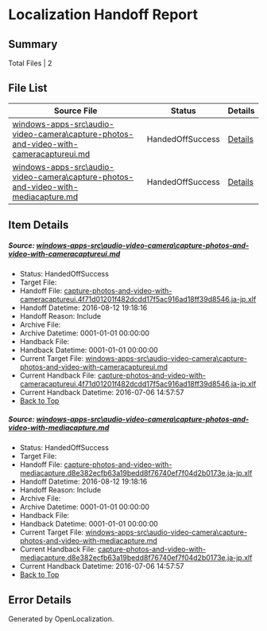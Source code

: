 # <a name='report-top'></a> Localization Handoff Report

## Summary
 Total Files | 2

## File List
 Source File | Status | Details 
 ----------- | ------ | ------- 
 [windows-apps-src\audio-video-camera\capture-photos-and-video-with-cameracaptureui.md](https://github.com/Microsoft/windows-apps/blob/b4bf4d74ae291186100a553a90fd93f890b8ece4/windows-apps-src/audio-video-camera/capture-photos-and-video-with-cameracaptureui.md) | HandedOffSuccess | [Details](#fea1c2f8f52ec9ac485d9a4846cc0661243a7ccc161)
 [windows-apps-src\audio-video-camera\capture-photos-and-video-with-mediacapture.md](https://github.com/Microsoft/windows-apps/blob/f42a093a42f43177f70c418c65a250b38e3dcd58/windows-apps-src/audio-video-camera/capture-photos-and-video-with-mediacapture.md) | HandedOffSuccess | [Details](#8e3ff7b37e0b5883d5e84ab5440bec78e35dd772162)

## Item Details
##### <a name='fea1c2f8f52ec9ac485d9a4846cc0661243a7ccc161'></a> Source: [windows-apps-src\audio-video-camera\capture-photos-and-video-with-cameracaptureui.md](https://github.com/Microsoft/windows-apps/blob/b4bf4d74ae291186100a553a90fd93f890b8ece4/windows-apps-src/audio-video-camera/capture-photos-and-video-with-cameracaptureui.md)
* Status: HandedOffSuccess
* Target File: 
* Handoff File: [capture-photos-and-video-with-cameracaptureui.4f71d01201f482dcdd17f5ac916ad18ff39d8546.ja-jp.xlf](https://github.com/Microsoft/WDG.handoff/blob/9ea8ec137bdfebd6b0196f879317cce44b8685a6/ol-handoff/Microsoft/windows-apps.ja-jp/master/capture-photos-and-video-with-cameracaptureui.4f71d01201f482dcdd17f5ac916ad18ff39d8546.ja-jp.xlf)
* Handoff Datetime: 2016-08-12 19:18:16
* Handoff Reason: Include
* Archive File: 
* Archive Datetime: 0001-01-01 00:00:00
* Handback File: 
* Handback Datetime: 0001-01-01 00:00:00
* Current Target File: [windows-apps-src\audio-video-camera\capture-photos-and-video-with-cameracaptureui.md](https://github.com/Microsoft/windows-apps.ja-jp/blob/50184089ee68f46cd2f416adf3a3994777b91210/windows-apps-src/audio-video-camera/capture-photos-and-video-with-cameracaptureui.md)
* Current Handback File: [capture-photos-and-video-with-cameracaptureui.4f71d01201f482dcdd17f5ac916ad18ff39d8546.ja-jp.xlf](https://github.com/Microsoft/WDG.handback/blob/4b30c8e256811740592ee2bde985c1f06955abde/ol-handback/Microsoft/windows-apps.ja-jp/master/capture-photos-and-video-with-cameracaptureui.4f71d01201f482dcdd17f5ac916ad18ff39d8546.ja-jp.xlf)
* Current Handback Datetime: 2016-07-06 14:57:57
* [Back to Top](#report-top)

##### <a name='8e3ff7b37e0b5883d5e84ab5440bec78e35dd772162'></a> Source: [windows-apps-src\audio-video-camera\capture-photos-and-video-with-mediacapture.md](https://github.com/Microsoft/windows-apps/blob/f42a093a42f43177f70c418c65a250b38e3dcd58/windows-apps-src/audio-video-camera/capture-photos-and-video-with-mediacapture.md)
* Status: HandedOffSuccess
* Target File: 
* Handoff File: [capture-photos-and-video-with-mediacapture.d8e382ecfb63a19bedd8f76740ef7f04d2b0173e.ja-jp.xlf](https://github.com/Microsoft/WDG.handoff/blob/9ea8ec137bdfebd6b0196f879317cce44b8685a6/ol-handoff/Microsoft/windows-apps.ja-jp/master/capture-photos-and-video-with-mediacapture.d8e382ecfb63a19bedd8f76740ef7f04d2b0173e.ja-jp.xlf)
* Handoff Datetime: 2016-08-12 19:18:16
* Handoff Reason: Include
* Archive File: 
* Archive Datetime: 0001-01-01 00:00:00
* Handback File: 
* Handback Datetime: 0001-01-01 00:00:00
* Current Target File: [windows-apps-src\audio-video-camera\capture-photos-and-video-with-mediacapture.md](https://github.com/Microsoft/windows-apps.ja-jp/blob/50184089ee68f46cd2f416adf3a3994777b91210/windows-apps-src/audio-video-camera/capture-photos-and-video-with-mediacapture.md)
* Current Handback File: [capture-photos-and-video-with-mediacapture.d8e382ecfb63a19bedd8f76740ef7f04d2b0173e.ja-jp.xlf](https://github.com/Microsoft/WDG.handback/blob/4b30c8e256811740592ee2bde985c1f06955abde/ol-handback/Microsoft/windows-apps.ja-jp/master/capture-photos-and-video-with-mediacapture.d8e382ecfb63a19bedd8f76740ef7f04d2b0173e.ja-jp.xlf)
* Current Handback Datetime: 2016-07-06 14:57:57
* [Back to Top](#report-top)


## Error Details

Generated by OpenLocalization.
